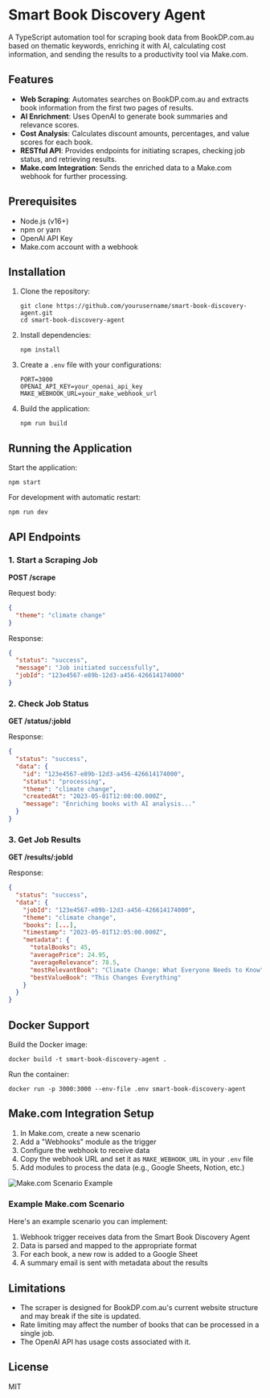 # Smart Book Discovery Agent

A TypeScript automation tool for scraping book data from BookDP.com.au based on thematic keywords, enriching it with AI, calculating cost information, and sending the results to a productivity tool via Make.com.

## Features

- **Web Scraping**: Automates searches on BookDP.com.au and extracts book information from the first two pages of results.
- **AI Enrichment**: Uses OpenAI to generate book summaries and relevance scores.
- **Cost Analysis**: Calculates discount amounts, percentages, and value scores for each book.
- **RESTful API**: Provides endpoints for initiating scrapes, checking job status, and retrieving results.
- **Make.com Integration**: Sends the enriched data to a Make.com webhook for further processing.

## Prerequisites

- Node.js (v16+)
- npm or yarn
- OpenAI API Key
- Make.com account with a webhook

## Installation

1. Clone the repository:

   ```
   git clone https://github.com/yourusername/smart-book-discovery-agent.git
   cd smart-book-discovery-agent
   ```

2. Install dependencies:

   ```
   npm install
   ```

3. Create a `.env` file with your configurations:

   ```
   PORT=3000
   OPENAI_API_KEY=your_openai_api_key
   MAKE_WEBHOOK_URL=your_make_webhook_url
   ```

4. Build the application:
   ```
   npm run build
   ```

## Running the Application

Start the application:

```
npm start
```

For development with automatic restart:

```
npm run dev
```

## API Endpoints

### 1. Start a Scraping Job

**POST /scrape**

Request body:

```json
{
  "theme": "climate change"
}
```

Response:

```json
{
  "status": "success",
  "message": "Job initiated successfully",
  "jobId": "123e4567-e89b-12d3-a456-426614174000"
}
```

### 2. Check Job Status

**GET /status/:jobId**

Response:

```json
{
  "status": "success",
  "data": {
    "id": "123e4567-e89b-12d3-a456-426614174000",
    "status": "processing",
    "theme": "climate change",
    "createdAt": "2023-05-01T12:00:00.000Z",
    "message": "Enriching books with AI analysis..."
  }
}
```

### 3. Get Job Results

**GET /results/:jobId**

Response:

```json
{
  "status": "success",
  "data": {
    "jobId": "123e4567-e89b-12d3-a456-426614174000",
    "theme": "climate change",
    "books": [...],
    "timestamp": "2023-05-01T12:05:00.000Z",
    "metadata": {
      "totalBooks": 45,
      "averagePrice": 24.95,
      "averageRelevance": 78.5,
      "mostRelevantBook": "Climate Change: What Everyone Needs to Know",
      "bestValueBook": "This Changes Everything"
    }
  }
}
```

## Docker Support

Build the Docker image:

```
docker build -t smart-book-discovery-agent .
```

Run the container:

```
docker run -p 3000:3000 --env-file .env smart-book-discovery-agent
```

## Make.com Integration Setup

1. In Make.com, create a new scenario
2. Add a "Webhooks" module as the trigger
3. Configure the webhook to receive data
4. Copy the webhook URL and set it as `MAKE_WEBHOOK_URL` in your `.env` file
5. Add modules to process the data (e.g., Google Sheets, Notion, etc.)

![Make.com Scenario Example](make_scenario_screenshot.png)

### Example Make.com Scenario

Here's an example scenario you can implement:

1. Webhook trigger receives data from the Smart Book Discovery Agent
2. Data is parsed and mapped to the appropriate format
3. For each book, a new row is added to a Google Sheet
4. A summary email is sent with metadata about the results

## Limitations

- The scraper is designed for BookDP.com.au's current website structure and may break if the site is updated.
- Rate limiting may affect the number of books that can be processed in a single job.
- The OpenAI API has usage costs associated with it.

## License

MIT
